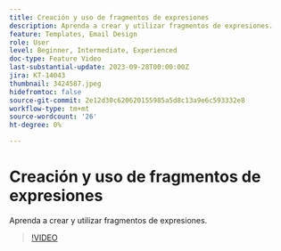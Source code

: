 ```yaml
---
title: Creación y uso de fragmentos de expresiones
description: Aprenda a crear y utilizar fragmentos de expresiones.
feature: Templates, Email Design
role: User
level: Beginner, Intermediate, Experienced
doc-type: Feature Video
last-substantial-update: 2023-09-28T00:00:00Z
jira: KT-14043
thumbnail: 3424587.jpeg
hidefromtoc: false
source-git-commit: 2e12d30c620620155985a5d8c13a9e6c593332e8
workflow-type: tm+mt
source-wordcount: '26'
ht-degree: 0%

---
```



# Creación y uso de fragmentos de expresiones

Aprenda a crear y utilizar fragmentos de expresiones.

>[!VIDEO](https://video.tv.adobe.com/v/3424587/?learn=on)
